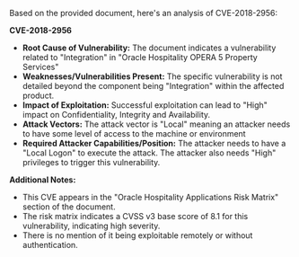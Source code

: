 Based on the provided document, here's an analysis of CVE-2018-2956:

**CVE-2018-2956**

*   **Root Cause of Vulnerability:** The document indicates a vulnerability related to "Integration" in "Oracle Hospitality OPERA 5 Property Services"
*   **Weaknesses/Vulnerabilities Present:** The specific vulnerability is not detailed beyond the component being "Integration" within the affected product.
*   **Impact of Exploitation:**  Successful exploitation can lead to "High" impact on Confidentiality, Integrity and Availability.
*   **Attack Vectors:** The attack vector is "Local" meaning an attacker needs to have some level of access to the machine or environment
*   **Required Attacker Capabilities/Position:** The attacker needs to have a "Local Logon" to execute the attack. The attacker also needs "High" privileges to trigger this vulnerability.

**Additional Notes:**
* This CVE appears in the "Oracle Hospitality Applications Risk Matrix" section of the document.
* The risk matrix indicates a CVSS v3 base score of 8.1 for this vulnerability, indicating high severity.
* There is no mention of it being exploitable remotely or without authentication.